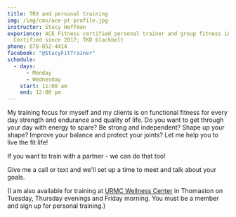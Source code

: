 ```yaml
---
title: TRX and personal training
img: /img/cms/ace-pt-profile.jpg
instructor: Stacy Hoffman
experience: ACE Fitness certified personal trainer and group fitness instructor,
  Certified since 2017; TKD blackbelt
phone: 678-852-4414
facebook: "@StacyFitTrainer"
schedule:
  - days:
      - Monday
      - Wednesday
    start: 11:00 am
    end: 12:00 pm
---
```

My training focus for myself and my clients is on functional fitness for every day strength and endurance and quality of life.  Do you want to get through your day with energy to spare? Be strong and independent?  Shape up your shape? Improve your balance and protect your joints?  Let me help you to live the fit life!

If you want to train with a partner - we can do that too! 

Give me a call or text and we'll set up a time to meet and talk about your goals.

(I am also available for training at [URMC Wellness Center](https://www.wellnessurmc.org/) in Thomaston on Tuesday, Thursday evenings and Friday morning. You must be a member and sign up for personal training.)